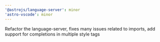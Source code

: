 ```yaml
---
'@astrojs/language-server': minor
'astro-vscode': minor
---
```


Refactor the language-server, fixes many issues related to imports, add support for completions in multiple style tags
